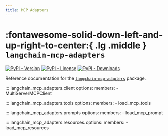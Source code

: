 ```yaml
---
title: MCP Adapters
---
```


# :fontawesome-solid-down-left-and-up-right-to-center:{ .lg .middle } `langchain-mcp-adapters`

[![PyPI - Version](https://img.shields.io/pypi/v/langchain-mcp-adapters?label=%20)](https://pypi.org/project/langchain-mcp-adapters/#history)
[![PyPI - License](https://img.shields.io/pypi/l/langchain-mcp-adapters)](https://opensource.org/licenses/MIT)
[![PyPI - Downloads](https://img.shields.io/pepy/dt/langchain-mcp-adapters)](https://pypistats.org/packages/langchain-mcp-adapters)

Reference documentation for the [`langchain-mcp-adapters`](https://pypi.org/project/langchain-mcp-adapters/) package.

::: langchain_mcp_adapters.client
    options:
      members:
        - MultiServerMCPClient

::: langchain_mcp_adapters.tools
    options:
      members:
        - load_mcp_tools

::: langchain_mcp_adapters.prompts
    options:
      members:
        - load_mcp_prompt

::: langchain_mcp_adapters.resources
    options:
      members:
        - load_mcp_resources
